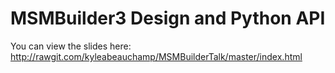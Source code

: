 MSMBuilder3 Design and Python API
=================================

You can view the slides here: http://rawgit.com/kyleabeauchamp/MSMBuilderTalk/master/index.html
